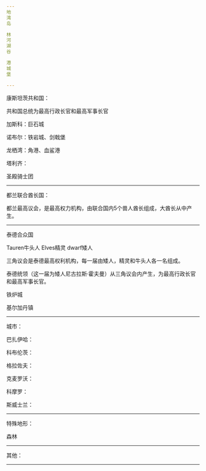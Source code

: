 ```yaml
---
地
湾
岛

林
河
湖
谷

港
城
堡

---
```


康斯坦茨共和国：

共和国总统为最高行政长官和最高军事长官

加斯科：巨石城

诺布尔：铁岩城、剑戟堡

龙栖湾：角港、血鲨港

塔利齐：

圣殿骑士团

---

都兰联合酋长国：

都兰最高议会，是最高权力机构，由联合国内5个兽人酋长组成，大酋长从中产生。

---

泰德合众国

Tauren牛头人
Elves精灵
dwarf矮人

三角议会是泰德最高权利机构，每一届由矮人，精灵和牛头人各一名组成。

泰德统领（这一届为矮人尼古拉斯·霍夫曼）从三角议会内产生，为最高行政长官和最高军事长官。

铁炉城

基尔加丹镇




---
城市：


巴扎伊哈：

科布伦茨：

格拉佐夫：

克麦罗沃：

科摩罗：

斯威士兰：


---

特殊地形：

森林


---

其他：

---